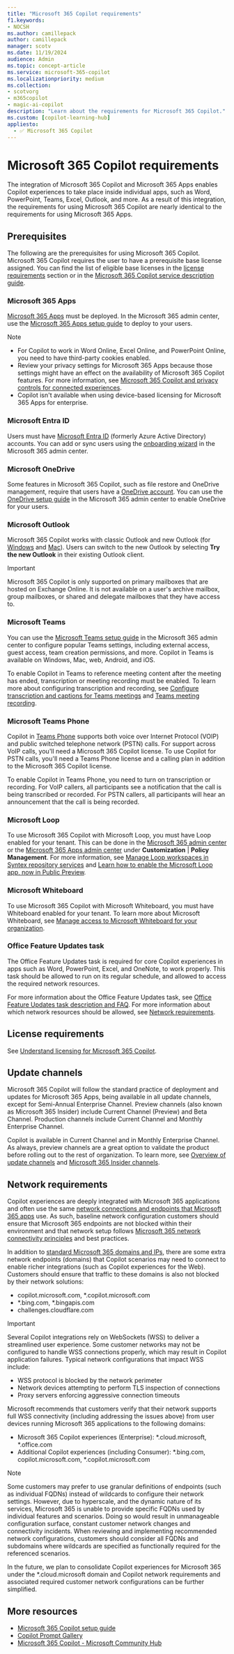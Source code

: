 ```yaml
---
title: "Microsoft 365 Copilot requirements"
f1.keywords:
- NOCSH
ms.author: camillepack
author: camillepack
manager: scotv
ms.date: 11/19/2024
audience: Admin
ms.topic: concept-article
ms.service: microsoft-365-copilot
ms.localizationpriority: medium
ms.collection: 
- scotvorg
- m365copilot
- magic-ai-copilot
description: "Learn about the requirements for Microsoft 365 Copilot."
ms.custom: [copilot-learning-hub]
appliesto:
  - ✅ Microsoft 365 Copilot
---
```


# Microsoft 365 Copilot requirements

The integration of Microsoft 365 Copilot and Microsoft 365 Apps enables Copilot experiences to take place inside individual apps, such as Word, PowerPoint, Teams, Excel, Outlook, and more. As a result of this integration, the requirements for using Microsoft 365 Copilot are nearly identical to the requirements for using Microsoft 365 Apps.

## Prerequisites

The following are the prerequisites for using Microsoft 365 Copilot. Microsoft 365 Copilot requires the user to have a prerequisite base license assigned. You can find the list of eligible base licenses in the [license requirements](#license-requirements) section or in the [Microsoft 365 Copilot service description guide](/office365/servicedescriptions/office-365-platform-service-description/microsoft-365-copilot).

### Microsoft 365 Apps

[Microsoft 365 Apps](/deployoffice/about-microsoft-365-apps) must be deployed. In the Microsoft 365 admin center, use the [Microsoft 365 Apps setup guide](https://admin.microsoft.com/Adminportal/Home?Q=learndocs#/modernonboarding/microsoft365copilotsetupguide) to deploy to your users.

> [!NOTE]
>
> - For Copilot to work in Word Online, Excel Online, and PowerPoint Online, you need to have third-party cookies enabled.
> - Review your privacy settings for Microsoft 365 Apps because those settings might have an effect on the availability of Microsoft 365 Copilot features. For more information, see [Microsoft 365 Copilot and privacy controls for connected experiences](microsoft-365-copilot-privacy.md#microsoft-365-copilot-and-privacy-controls-for-connected-experiences).
> - Copilot isn't available when using device-based licensing for Microsoft 365 Apps for enterprise.

### Microsoft Entra ID

Users must have [Microsoft Entra ID](/microsoft-365/admin/add-users/add-users) (formerly Azure Active Directory) accounts. You can add or sync users using the [onboarding wizard](https://admin.microsoft.com/Adminportal/Home?Q=m365setup#/modernonboarding/identitywizard) in the Microsoft 365 admin center.

### Microsoft OneDrive

Some features in Microsoft 365 Copilot, such as file restore and OneDrive management, require that users have a [OneDrive account](/sharepoint/introduction). You can use the [OneDrive setup guide](https://admin.microsoft.com/Adminportal/Home?Q=m365setup#/modernonboarding/onedrivequickstartguide) in the Microsoft 365 admin center to enable OneDrive for your users.

### Microsoft Outlook

Microsoft 365 Copilot works with classic Outlook and new Outlook (for [Windows](https://support.microsoft.com/office/getting-started-with-the-new-outlook-for-windows-656bb8d9-5a60-49b2-a98b-ba7822bc7627) and [Mac](https://support.microsoft.com/office/the-new-outlook-for-mac-6283be54-e74d-434e-babb-b70cefc77439)). Users can switch to the new Outlook by selecting **Try the new Outlook** in their existing Outlook client.

> [!IMPORTANT]
> Microsoft 365 Copilot is only supported on primary mailboxes that are hosted on Exchange Online. It is not available on a user's archive mailbox, group mailboxes, or shared and delegate mailboxes that they have access to.

### Microsoft Teams

You can use the [Microsoft Teams setup guide](https://admin.microsoft.com/Adminportal/Home?Q=m365setup#/modernonboarding/microsoftteamssetupguide) in the Microsoft 365 admin center to configure popular Teams settings, including external access, guest access, team creation permissions, and more. Copilot in Teams is available on Windows, Mac, web, Android, and iOS.

To enable Copilot in Teams to reference meeting content after the meeting has ended, transcription or meeting recording must be enabled. To learn more about configuring transcription and recording, see [Configure transcription and captions for Teams meetings](/microsoftteams/meeting-transcription-captions) and [Teams meeting recording](/microsoftteams/meeting-recording).

### Microsoft Teams Phone

Copilot in [Teams Phone](/microsoftteams/what-is-phone-system-in-office-365) supports both voice over Internet Protocol (VOIP) and public switched telephone network (PSTN) calls. For support across VoIP calls, you'll need a Microsoft 365 Copilot license. To use Copilot for PSTN calls, you'll need a Teams Phone license and a calling plan in addition to the Microsoft 365 Copilot license.

To enable Copilot in Teams Phone, you need to turn on transcription or recording. For VoIP callers, all participants see a notification that the call is being transcribed or recorded. For PSTN callers, all participants will hear an announcement that the call is being recorded.

### Microsoft Loop

To use Microsoft 365 Copilot with Microsoft Loop, you must have Loop enabled for your tenant. This can be done in the [Microsoft 365 admin center](https://admin.microsoft.com/Adminportal/Home#/Settings/Services/:/Settings/L1/Loop) or the [Microsoft 365 Apps admin center](https://config.office.com) under **Customization** \| **Policy Management**. For more information, see [Manage Loop workspaces in Syntex repository services](/microsoft-365/loop/loop-workspaces-configuration) and [Learn how to enable the Microsoft Loop app, now in Public Preview](https://techcommunity.microsoft.com/t5/microsoft-365-blog/learn-how-to-enable-the-microsoft-loop-app-now-in-public-preview/ba-p/3769013).

### Microsoft Whiteboard

To use Microsoft 365 Copilot with Microsoft Whiteboard, you must have Whiteboard enabled for your tenant. To learn more about Microsoft Whiteboard, see [Manage access to Microsoft Whiteboard for your organization](/microsoft-365/whiteboard/manage-whiteboard-access-organizations).

### Office Feature Updates task

The Office Feature Updates task is required for core Copilot experiences in apps such as Word, PowerPoint, Excel, and OneNote, to work properly. This task should be allowed to run on its regular schedule, and allowed to access the required network resources.

For more information about the Office Feature Updates task, see [Office Feature Updates task description and FAQ](/microsoft-365/troubleshoot/updates/office-feature-updates-task-faq). For more information about which network resources should be allowed, see [Network requirements](#network-requirements).

## License requirements

See [Understand licensing for Microsoft 365 Copilot](microsoft-365-copilot-licensing.md).

## Update channels

Microsoft 365 Copilot will follow the standard practice of deployment and updates for Microsoft 365 Apps, being available in all update channels, except for Semi-Annual Enterprise Channel. Preview channels (also known as Microsoft 365 Insider) include Current Channel (Preview) and Beta Channel. Production channels include Current Channel and  Monthly Enterprise Channel.

Copilot is available in Current Channel and in Monthly Enterprise Channel. As always, preview channels are a great option to validate the product before rolling out to the rest of organization. To learn more, see [Overview of update channels](/deployoffice/updates/overview-update-channels) and [Microsoft 365 Insider channels](/deployoffice/insider/compare-channels).

## Network requirements

Copilot experiences are deeply integrated with Microsoft 365 applications and often use the same [network connections and endpoints that Microsoft 365 apps](/microsoft-365/enterprise/urls-and-ip-address-ranges) use. As such, baseline network configuration customers should ensure that Microsoft 365 endpoints are not blocked within their environment and that network setup follows [Microsoft 365 network connectivity principles](/microsoft-365/enterprise/microsoft-365-network-connectivity-principles) and best practices.

In addition to [standard Microsoft 365 domains and IPs](/microsoft-365/enterprise/urls-and-ip-address-ranges), there are some extra network endpoints (domains) that Copilot scenarios may need to connect to enable richer integrations (such as Copilot experiences for the Web). Customers should ensure that traffic to these domains is also not blocked by their network solutions:

- copilot.microsoft.com, *.copilot.microsoft.com
- *.bing.com, *.bingapis.com
- challenges.cloudflare.com

> [!IMPORTANT]
> Several Copilot integrations rely on WebSockets (WSS) to deliver a streamlined user experience. Some customer networks may not be configured to handle WSS connections properly, which may result in Copilot application failures. Typical network configurations that impact WSS include:
>
>- WSS protocol is blocked by the network perimeter
>- Network devices attempting to perform TLS inspection of connections
>- Proxy servers enforcing aggressive connection timeouts

Microsoft recommends that customers verify that their network supports full WSS connectivity (including addressing the issues above) from user devices running Microsoft 365 applications to the following domains:

- Microsoft 365 Copilot experiences (Enterprise): *.cloud.microsoft, *.office.com
- Additional Copilot experiences (including Consumer): *.bing.com, copilot.microsoft.com, *.copilot.microsoft.com

>[!NOTE]
> Some customers may prefer to use granular definitions of endpoints (such as individual FQDNs) instead of wildcards to configure their network settings. However, due to hyperscale, and the dynamic nature of its services, Microsoft 365 is unable to provide specific FQDNs used by individual features and scenarios. Doing so would result in unmanageable configuration surface, constant customer network changes and connectivity incidents. When reviewing and implementing recommended network configurations, customers should consider all FQDNs and subdomains where wildcards are specified as functionally required for the referenced scenarios.

In the future, we plan to consolidate Copilot experiences for Microsoft 365 under the *.cloud.microsoft domain and Copilot network requirements and associated required customer network configurations can be further simplified.

## More resources

- [Microsoft 365 Copilot setup guide](https://admin.microsoft.com/Adminportal/Home?Q=learndocs#/modernonboarding/microsoft365copilotsetupguide)
- [Copilot Prompt Gallery](https://copilot.cloud.microsoft/prompts)
- [Microsoft 365 Copilot - Microsoft Community Hub](https://techcommunity.microsoft.com/t5/microsoft-365-copilot/ct-p/Microsoft365Copilot)
